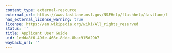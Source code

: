 ```yaml
---
content_type: external-resource
external_url: https://www.fastlane.nsf.gov/NSFHelp/flashhelp/fastlane/FastLane_Help/fastlane_help.htm#2_getting_access1.htm
has_external_license_warning: true
license: https://en.wikipedia.org/wiki/All_rights_reserved
status: ''
title: Applicant User Guide
uid: 1edda8f6-49fe-466c-8ddc-8bac915d29b7
wayback_url: ''
---
```

